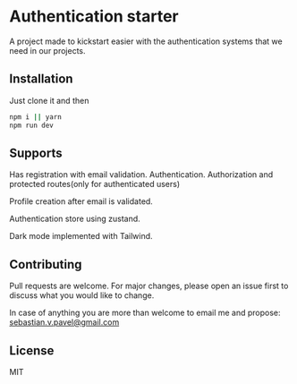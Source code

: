 # Authentication starter

A project made to kickstart easier with the authentication systems that we need in our projects.

## Installation

Just clone it and then

```bash
npm i || yarn
npm run dev
```

## Supports

Has registration with email validation.
Authentication.
Authorization and protected routes(only for authenticated users)

Profile creation after email is validated.

Authentication store using zustand.

Dark mode implemented with Tailwind.

## Contributing

Pull requests are welcome. For major changes, please open an issue first
to discuss what you would like to change.

In case of anything you are more than welcome to email me and propose: sebastian.v.pavel@gmail.com

## License

MIT
